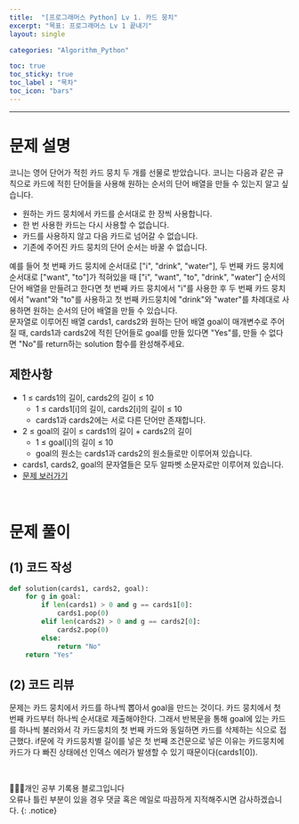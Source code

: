 ```yaml
---
title:  "[프로그래머스 Python] Lv 1. 카드 뭉치"
excerpt: "목표: 프로그래머스 Lv 1 끝내기"
layout: single

categories: "Algorithm_Python"

toc: true
toc_sticky: true
toc_label : "목차"
toc_icon: "bars"
---
```


***

# 문제 설명
코니는 영어 단어가 적힌 카드 뭉치 두 개를 선물로 받았습니다. 코니는 다음과 같은 규칙으로 카드에 적힌 단어들을 사용해 원하는 순서의 단어 배열을 만들 수 있는지 알고 싶습니다.

- 원하는 카드 뭉치에서 카드를 순서대로 한 장씩 사용합니다.
- 한 번 사용한 카드는 다시 사용할 수 없습니다.
- 카드를 사용하지 않고 다음 카드로 넘어갈 수 없습니다.
- 기존에 주어진 카드 뭉치의 단어 순서는 바꿀 수 없습니다.

예를 들어 첫 번째 카드 뭉치에 순서대로 ["i", "drink", "water"], 두 번째 카드 뭉치에 순서대로 ["want", "to"]가 적혀있을 때 ["i", "want", "to", "drink", "water"] 순서의 단어 배열을 만들려고 한다면 첫 번째 카드 뭉치에서 "i"를 사용한 후 두 번째 카드 뭉치에서 "want"와 "to"를 사용하고 첫 번째 카드뭉치에 "drink"와 "water"를 차례대로 사용하면 원하는 순서의 단어 배열을 만들 수 있습니다.<br>
문자열로 이루어진 배열 cards1, cards2와 원하는 단어 배열 goal이 매개변수로 주어질 때, cards1과 cards2에 적힌 단어들로 goal를 만들 있다면 "Yes"를, 만들 수 없다면 "No"를 return하는 solution 함수를 완성해주세요.

## 제한사항
- 1 ≤ cards1의 길이, cards2의 길이 ≤ 10
  - 1 ≤ cards1[i]의 길이, cards2[i]의 길이 ≤ 10
  - cards1과 cards2에는 서로 다른 단어만 존재합니다.
- 2 ≤ goal의 길이 ≤ cards1의 길이 + cards2의 길이
  - 1 ≤ goal[i]의 길이 ≤ 10
  - goal의 원소는 cards1과 cards2의 원소들로만 이루어져 있습니다.
- cards1, cards2, goal의 문자열들은 모두 알파벳 소문자로만 이루어져 있습니다.
- [문제 보러가기](https://school.programmers.co.kr/learn/courses/30/lessons/159994#)

<br>

# 문제 풀이
## (1) 코드 작성
```python
def solution(cards1, cards2, goal):
    for g in goal:
        if len(cards1) > 0 and g == cards1[0]:
            cards1.pop(0)
        elif len(cards2) > 0 and g == cards2[0]:
            cards2.pop(0)
        else:
            return "No"
    return "Yes"
```

## (2) 코드 리뷰
문제는 카드 뭉치에서 카드를 하나씩 뽑아서 goal을 만드는 것이다. 카드 뭉치에서 첫 번째 카드부터 하나씩 순서대로 제출해야한다. 그래서 반복문을 통해 goal에 있는 카드를 하나씩 불러와서 각 카드뭉치의 첫 번째 카드와 동일하면 카드를 삭제하는 식으로 접근했다. if문에 각 카드뭉치별 길이를 넣은 첫 번째 조건문으로 넣은 이유는 카드뭉치에 카드가 다 빠진 상태에선 인덱스 에러가 발생할 수 있기 때문이다(cards1[0]).

<br>

👩🏻‍💻개인 공부 기록용 블로그입니다
<br>오류나 틀린 부분이 있을 경우 댓글 혹은 메일로 따끔하게 지적해주시면 감사하겠습니다.
{: .notice}
